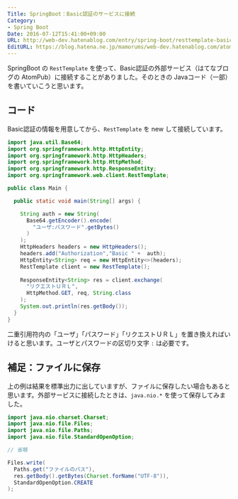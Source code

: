 ```yaml
---
Title: SpringBoot：Basic認証のサービスに接続
Category:
- Spring Boot
Date: 2016-07-12T15:41:00+09:00
URL: http://web-dev.hatenablog.com/entry/spring-boot/resttemplate-basic-auth
EditURL: https://blog.hatena.ne.jp/mamorums/web-dev.hatenablog.com/atom/entry/10328749687178793756
---
```


SpringBoot の `RestTemplate` を使って、Basic認証の外部サービス（はてなブログの AtomPub）に接続することがありました。そのときの Javaコード（一部）を書いていこうと思います。


## コード
Basic認証の情報を用意してから、`RestTemplate` を new して接続しています。

```java
import java.util.Base64;
import org.springframework.http.HttpEntity;
import org.springframework.http.HttpHeaders;
import org.springframework.http.HttpMethod;
import org.springframework.http.ResponseEntity;
import org.springframework.web.client.RestTemplate;

public class Main {

  public static void main(String[] args) {

    String auth = new String(
      Base64.getEncoder().encode(
        "ユーザ:パスワード".getBytes()
      )
    );
    HttpHeaders headers = new HttpHeaders();
    headers.add("Authorization","Basic " +  auth);
    HttpEntity<String> req = new HttpEntity<>(headers);
    RestTemplate client = new RestTemplate();
    
    ResponseEntity<String> res = client.exchange(
      "リクエストＵＲＬ",
      HttpMethod.GET, req, String.class
    );
    System.out.println(res.getBody());
  }
}
```

二重引用符内の「ユーザ」「パスワード」「リクエストＵＲＬ」を置き換えればいけると思います。ユーザとパスワードの区切り文字 `:` は必要です。


## 補足：ファイルに保存
上の例は結果を標準出力に出していますが、ファイルに保存したい場合もあると思います。外部サービスに接続したときは、`java.nio.*` を使って保存してみました。


```java
import java.nio.charset.Charset;
import java.nio.file.Files;
import java.nio.file.Paths;
import java.nio.file.StandardOpenOption;

// 省略

Files.write(
  Paths.get("ファイルのパス"),
  res.getBody().getBytes(Charset.forName("UTF-8")),
  StandardOpenOption.CREATE
);
```

